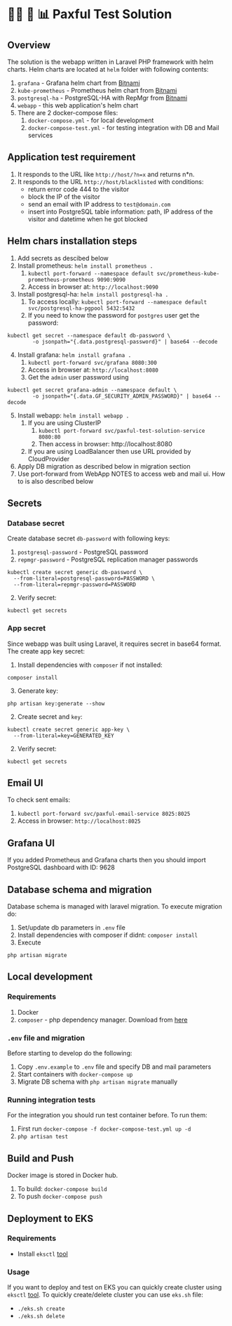 # 👨‍💻 📝 📊 Paxful Test Solution
## Overview
The solution is the webapp written in Laravel PHP framework with helm charts.
Helm charts are located at `helm` folder with following contents:
1. `grafana` - Grafana helm chart from [Bitnami](https://github.com/bitnami/charts/tree/master/bitnami/grafana)
2. `kube-prometheus` - Prometheus helm chart from [Bitnami](https://github.com/bitnami/charts/tree/master/bitnami/kube-prometheus)
3. `postgresql-ha` - PostgreSQL-HA with RepMgr from [Bitnami](https://github.com/bitnami/charts/tree/master/bitnami/postgresql-ha)
4. `webapp` - this web application's helm chart
5. There are 2 docker-compose files:
   1. `docker-compose.yml` - for local development
   2. `docker-compose-test.yml` - for testing integration with DB and Mail services


## Application test requirement
1. It responds to the URL like `http://host/?n=x` and returns n*n.
2. It responds to the URL `http://host/blacklisted` with conditions:
    * return error code 444 to the visitor
    * block the IP of the visitor
    * send an email with IP address to `test@domain.com`
    * insert into PostgreSQL table information: path, IP address of the visitor and datetime when he got blocked

## Helm chars installation steps
1. Add secrets as descibed below
2. Install prometheus: `helm install prometheus .`
    1. `kubectl port-forward --namespace default svc/prometheus-kube-prometheus-prometheus 9090:9090`
    2. Access in browser at: `http://localhost:9090`
3. Install postgresql-ha: `helm install postgresql-ha .`
   1. To access locally: `kubectl port-forward --namespace default svc/postgresql-ha-pgpool 5432:5432`
   2. If you need to know the password for `postgres` user get the password:
```
kubectl get secret --namespace default db-password \
        -o jsonpath="{.data.postgresql-password}" | base64 --decode
```
4. Install grafana: `helm install grafana .` 
   1. `kubectl port-forward svc/grafana 8080:300`
   2. Access in browser at: `http://localhost:8080`
   3. Get the `admin` user password using 
```
kubectl get secret grafana-admin --namespace default \
        -o jsonpath="{.data.GF_SECURITY_ADMIN_PASSWORD}" | base64 --decode
```
5. Install webapp: `helm install webapp .`
   1. If you are using ClusterIP
      1. `kubectl port-forward svc/paxful-test-solution-service 8080:80`
      2. Then access in browser: http://localhost:8080
   2. If you are using LoadBalancer then use URL provided by CloudProvider
7. Apply DB migration as described below in migration section
8. Use port-forward from WebApp NOTES to access web and mail ui. How to is also described below

## Secrets
### Database secret
Create database secret `db-password` with following keys:
1. `postgresql-password` - PostgreSQL password
2. `repmgr-password` - PostgreSQL replication manager passwords
```
kubectl create secret generic db-password \
  --from-literal=postgresql-password=PASSWORD \
  --from-literal=repmgr-password=PASSWORD
```
2. Verify secret:
```
kubectl get secrets
```

### App secret
Since webapp was built using Laravel, it requires secret in base64 format.
The create app key secret:
1. Install dependencies with `composer` if not installed:
```
composer install
```
3. Generate key:
```
php artisan key:generate --show
```
2. Create secret and `key`:
```
kubectl create secret generic app-key \
  --from-literal=key=GENERATED_KEY
```
2. Verify secret:
```
kubectl get secrets
```

## Email UI
To check sent emails:
1. `kubectl port-forward svc/paxful-email-service 8025:8025`
2. Access in browser: `http://localhost:8025`

## Grafana UI
If you added Prometheus and Grafana charts then you should import
PostgreSQL dashboard with ID: 9628

## Database schema and migration
Database schema is managed with laravel migration. To execute migration do:
1. Set/update db parameters in `.env` file
2. Install dependencies with composer if didnt: `composer install`
3. Execute
```
php artisan migrate
```

## Local development
### Requirements
1. Docker
2. `composer` - php dependency manager. Download from [here](https://getcomposer.org/) 


### `.env` file and migration
Before starting to develop do the following:
1. Copy `.env.example` to `.env` file and specify DB and mail parameters
2. Start containers with `docker-compose up`
3. Migrate DB schema with `php artisan migrate` manually

### Running integration tests
For the integration you should run test container before. To run them:
1. First run `docker-compose -f docker-compose-test.yml up -d`
2. `php artisan test`

## Build and Push
Docker image is stored in Docker hub.
1. To build: `docker-compose build`
2. To push `docker-compose push`

## Deployment to EKS
### Requirements
* Install `eksctl` [tool](https://eksctl.io/)

### Usage
If you want to deploy and test on EKS you can quickly create cluster using `eksctl` [tool](https://eksctl.io/).
To quickly create/delete cluster you can use `eks.sh` file:
* `./eks.sh create`
* `./eks.sh delete`
